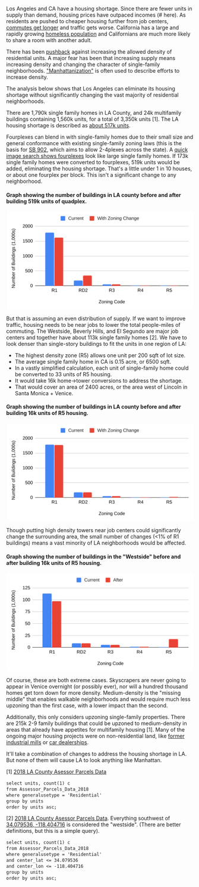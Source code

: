 Los Angeles and CA have a housing shortage. Since there are fewer units in supply than demand, housing prices have outpaced incomes (# here). As residents are pushed to cheaper housing further from job centers, [commutes get longer](https://la.curbed.com/2019/8/15/20807275/los-angeles-commute-times-traffic) and traffic gets worse. California has a large and rapidly growing [homeless population](https://www.nytimes.com/2017/12/21/us/california-today-states-homeless-population-drives-national-increase.html) and Californians are much more likely to share a room with another adult.

There has been [pushback](https://www.curbed.com/2020/2/7/21125100/sb-50-california-bill-fail) against increasing the allowed density of residential units. A major fear has been that increasing supply means increasing density and changing the character of single-family neighborhoods. ["Manhattanization"](https://en.wikipedia.org/wiki/Manhattanization) is often used to describe efforts to increase density.

The analysis below shows that Los Angeles can eliminate its housing shortage without significantly changing the vast majority of residential neighborhoods.

There are 1,790k single family homes in LA County, and 24k multifamily buildings containing 1,560k units, for a total of 3,350k units [1]. The LA housing shortage is described as [about 517k units](https://la.curbed.com/2019/5/21/18634232/los-angeles-affordable-housing-shortage-how-much-need).

Fourplexes can blend in with single-family homes due to their small size and general conformance with existing single-family zoning laws (this is the basis for [SB 902](https://www.kqed.org/news/11805850/sen-wiener-wants-to-abolish-single-family-only-neighborhoods-in-california), which aims to allow 2-4plexes across the state). A [quick image search shows fourplexes](https://www.google.com/search?tbm=isch&q=los+angeles+fourplex) look like large single family homes. If 173k single family homes were converted to fourplexes, 519k units would be added, eliminating the housing shortage. That's a little under 1 in 10 houses, or about one fourplex per block. This isn't a significant change to any neighborhood.

#### Graph showing the number of buildings in LA county before and after building 519k units of quadplex.
![a](https://github.com/beekley/beekley.github.io/blob/master/images/r1-rd2.png?raw=true)

But that is assuming an even distribution of supply. If we want to improve traffic, housing needs to be near jobs to lower the total people-miles of commuting. The Westside, Beverly Hills, and El Segundo are major job centers and together have about 113k single family homes [2]. We have to look denser than single-story buildings to fit the units in one region of LA:

* The highest density zone (R5) allows one unit per 200 sqft of lot size.
* The average single family home in CA is 0.15 acre, or 6500 sqft.
* In a vastly simplified calculation, each unit of single-family home could be converted to 33 units of R5 housing.
* It would take 16k home->tower conversions to address the shortage.
* That would cover an area of 2400 acres, or the area west of Lincoln in Santa Monica + Venice.

#### Graph showing the number of buildings in LA county before and after building 16k units of R5 housing.
![a](https://github.com/beekley/beekley.github.io/blob/master/images/r1-r5.png?raw=true)

Though putting high density towers near job centers could significantly change the surrounding area, the small number of changes (<1% of R1 buildings) means a vast minority of LA neighborhoods would be affected.

#### Graph showing the number of buildings in the "Westside" before and after building 16k units of R5 housing.
![a](https://github.com/beekley/beekley.github.io/blob/master/images/r1-r5_sm.png?raw=true)

Of course, these are both extreme cases. Skyscrapers are never going to appear in Venice overnight (or possibly ever), nor will a hundred thousand homes get torn down for more density. Medium-density is the "missing middle" that enables walkable neighborhoods and would require much less upzoning than the first case, with a lower impact than the second.

Additionally, this only considers upzoning single-family properties. There are 215k 2-9 family buildings that could be upzoned to medium-density in areas that already have appetites for multifamily housing [1]. Many of the ongoing major housing projects were on non-residential land, like [former industrial mills](https://urbanize.la/post/595-unit-linea-development-nears-finish-line-pico-sepulveda) or [car dealerships](https://urbanize.la/post/martin-cadillac-makes-way-expo-line-adjacent-offices-and-apartments).

It'll take a combination of changes to address the housing shortage in LA. But none of them will cause LA to look anything like Manhattan.

[1] [2018 LA County Asessor Parcels Data](https://data.lacounty.gov/Parcel-/Assessor-Parcels-Data-2018/mk7y-hq5p)
```
select units, count(1) c
from Assessor_Parcels_Data_2018
where generalusetype = 'Residential'
group by units
order by units asc;
```
[2] [2018 LA County Asessor Parcels Data](https://data.lacounty.gov/Parcel-/Assessor-Parcels-Data-2018/mk7y-hq5p). Everything southwest of [34.079536, -118.404716](https://github.com/beekley/beekley.github.io/blob/master/images/westside.png?raw=true) is considered the "westside". (There are better definitions, but this is a simple query).
```
select units, count(1) c
from Assessor_Parcels_Data_2018
where generalusetype = 'Residential'
and center_lat <= 34.079536
and center_lon <= -118.404716
group by units
order by units asc;
```
